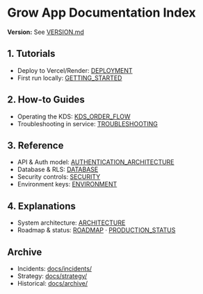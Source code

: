 # Grow App Documentation Index

**Version:** See [VERSION.md](./VERSION.md)

## 1. Tutorials
- Deploy to Vercel/Render: [DEPLOYMENT](./DEPLOYMENT.md)
- First run locally: [GETTING_STARTED](./GETTING_STARTED.md)

## 2. How-to Guides
- Operating the KDS: [KDS_ORDER_FLOW](./KDS_ORDER_FLOW.md)
- Troubleshooting in service: [TROUBLESHOOTING](./TROUBLESHOOTING.md)

## 3. Reference
- API & Auth model: [AUTHENTICATION_ARCHITECTURE](./AUTHENTICATION_ARCHITECTURE.md)
- Database & RLS: [DATABASE](./DATABASE.md)
- Security controls: [SECURITY](./SECURITY.md)
- Environment keys: [ENVIRONMENT](./ENVIRONMENT.md)

## 4. Explanations
- System architecture: [ARCHITECTURE](./ARCHITECTURE.md)
- Roadmap & status: [ROADMAP](./ROADMAP.md) · [PRODUCTION_STATUS](./PRODUCTION_STATUS.md)

## Archive
- Incidents: [docs/incidents/](./docs/incidents/)
- Strategy: [docs/strategy/](./docs/strategy/)
- Historical: [docs/archive/](./docs/archive/)

